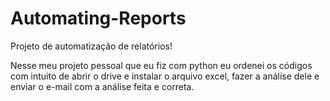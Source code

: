 # Automating-Reports

Projeto de automatização de relatórios!

Nesse meu projeto pessoal que eu fiz com python eu ordenei os códigos com intuito de abrir o drive e instalar o arquivo excel, fazer a análise dele e enviar o e-mail com a análise feita e correta.
